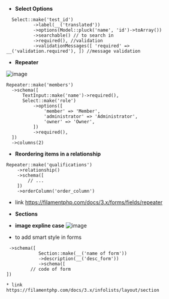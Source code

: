 
* **Select Options** 

```
  Select::make('test_id')
          ->label(__('translated'))
          ->options(Model::pluck('name', 'id')->toArray())
          ->searchable() // to search in 
          ->required(), //validation 
          ->validationMessages([ 'required' => __('validation.required'), ]) //message validation 
```


* **Repeater**

![image](https://github.com/user-attachments/assets/48d42816-85ef-489e-9e93-3fd36f7197e3)


  ```
 Repeater::make('members')
    ->schema([
        TextInput::make('name')->required(),
        Select::make('role')
            ->options([
                'member' => 'Member',
                'administrator' => 'Administrator',
                'owner' => 'Owner',
            ])
            ->required(),
    ])
    ->columns(2)
```
* **Reordering items in a relationship**
```
Repeater::make('qualifications')
    ->relationship()
    ->schema([
        // ...
    ])
    ->orderColumn('order_column')
```
* link
https://filamentphp.com/docs/3.x/forms/fields/repeater

* **Sections**
* **image expline case**
  ![image](https://github.com/user-attachments/assets/a74c9a52-17f2-43b2-a91e-17393b53cce5)

* to add smart style in forms 
```
 ->schema([
            Section::make(__('name of form'))
            ->description(__('desc_form'))
            ->schema([
         // code of form 
])

* link
https://filamentphp.com/docs/3.x/infolists/layout/section
```















